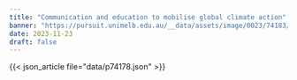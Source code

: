 ```yaml
---
title: "Communication and education to mobilise global climate action"
banner: "https://pursuit.unimelb.edu.au/__data/assets/image/0023/74183/Communication-and-education-to-mobilise-global-climate-action_2ebf7715-a835-4946-9d7e-8ca3187ab2ec.jpg"
date: 2023-11-23
draft: false
---
```


{{< json_article file="data/p74178.json" >}}